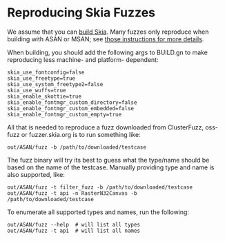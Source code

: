 Reproducing Skia Fuzzes
=======================

We assume that you can [build Skia](/user/build). Many fuzzes only reproduce
when building with ASAN or MSAN; see [those instructions for more details](./xsan).

When building, you should add the following args to BUILD.gn to make reproducing
less machine- and platform- dependent:

    skia_use_fontconfig=false
    skia_use_freetype=true
    skia_use_system_freetype2=false
    skia_use_wuffs=true
    skia_enable_skottie=true
    skia_enable_fontmgr_custom_directory=false
    skia_enable_fontmgr_custom_embedded=false
    skia_enable_fontmgr_custom_empty=true

All that is needed to reproduce a fuzz downloaded from ClusterFuzz, oss-fuzz or
fuzzer.skia.org is to run something like:

    out/ASAN/fuzz -b /path/to/downloaded/testcase

The fuzz binary will try its best to guess what the type/name should be based on
the name of the testcase. Manually providing type and name is also supported, like:

    out/ASAN/fuzz -t filter_fuzz -b /path/to/downloaded/testcase
    out/ASAN/fuzz -t api -n RasterN32Canvas -b /path/to/downloaded/testcase

To enumerate all supported types and names, run the following:

    out/ASAN/fuzz --help  # will list all types
    out/ASAN/fuzz -t api  # will list all names
